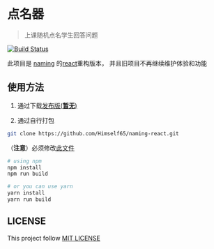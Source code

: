 # 点名器

> 上课随机点名学生回答问题

[![Build Status](https://www.travis-ci.com/Himself65/naming-react.svg?branch=master)](https://www.travis-ci.com/Himself65/naming-react)

此项目是 [naming](https://github.com/Himself65/naming) 的[react](https://reactjs.org/)重构版本，
并且旧项目不再继续维护体验和功能

## 使用方法
1. 通过下载[发布版(**暂无**)](https://github.com/Himself65/naming-react/releases)

2. 通过自行打包

```bash
git clone https://github.com/Himself65/naming-react.git
```

（**注意**）必须修改[此文件](src/people.json)

```bash
# using npm
npm install
npm run build

# or you can use yarn
yarn install
yarn run build
```

## LICENSE

This project follow [MIT LICENSE](./LICENSE)
